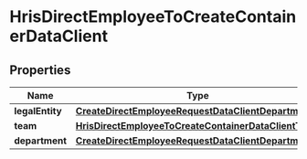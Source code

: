 

# HrisDirectEmployeeToCreateContainerDataClient


## Properties

| Name | Type | Description | Notes |
|------------ | ------------- | ------------- | -------------|
|**legalEntity** | [**CreateDirectEmployeeRequestDataClientDepartment**](CreateDirectEmployeeRequestDataClientDepartment.md) |  |  |
|**team** | [**HrisDirectEmployeeToCreateContainerDataClientTeam**](HrisDirectEmployeeToCreateContainerDataClientTeam.md) |  |  |
|**department** | [**CreateDirectEmployeeRequestDataClientDepartment**](CreateDirectEmployeeRequestDataClientDepartment.md) |  |  [optional] |




